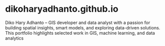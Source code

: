 # dikoharyadhanto.github.io
Diko Hary Adhanto – GIS developer and data analyst with a passion for building spatial insights, smart models, and exploring data-driven solutions. This portfolio highlights selected work in GIS, machine learning, and data analytics
